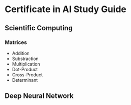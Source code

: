 # Certificate in AI Study Guide

## Scientific Computing

### Matrices

* Addition
* Substraction
* Multiplication
* Dot-Product
* Cross-Product
* Determinant


## Deep Neural Network
